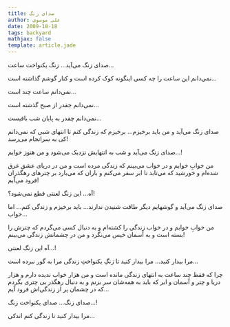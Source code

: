 ```yaml
---
title: صدای زنگ
author: علی موسوی
date: 2009-10-18
tags: backyard
mathjax: false
template: article.jade
---
```


صدای زنگ می‌آید... زنگ یکنواخت ساعت...

نمی‌دانم این ساعت را چه کسی اینگونه کوک کرده است و کنار گوشم گذاشته است...

نمی‌دانم ساعت چند است...

نمی‌دانم جقدر از صبح گذشته است...

نمی‌دانم چقدر به پایان شب باقیست...

صدای زنگ می‌آید و من باید برخیزم... برخیزم که زندگی کنم تا انتهای شبی که نمی‌دانم کی به سرانجام می‌رسد!

صدای زنگ می‌آید و شب به انتهایش نزدیک می‌شود و من هنوز خوابم...!

من خوابِ خوابم و در خواب می‌بینم که زندگی مرده است و من در دریای عشق غرق شده‌ام و خورشید که می‌تابد تا ابر سفر می‌کنم و باران که می‌بارد بر چترهای رهگذران فرود می‌آیم!

آه... این زنگ لعنتی قطع نمی‌شود؟!

صدای زنگ می‌آید و گوشهایم دیگر طاقت شنیدن ندارند... باید برخیزم و زندگی کنم... اما خواب...

من خوابِ خوابم و در خواب زندگی را کشته‌ام و به دنبال کسی می‌گردم که چترش را بسته است و به آسمان خیس می‌نگرد و من در چشمانش زندگی می‌بینم!

آه این زنگ لعنتی...!

مرا بیدار کنید... مرا بیدار کنید تا زنگِ یکنواختِ زندگی مرا به گور نبرده است...

چرا که فقط چند ساعت به انتهای زندگی مانده است و من هزار خواب ندیده دارم و هزار دریا و چتر و آسمان و ابر که باید به همه‌شان سر بزنم و به دنبال رهگذر بی چتری بگردم که در چشمان پر از زندگی‌اش فرود آیم...

صدای زنگ... صدای یکنواخت زنگ...!

مرا بیدار کنید تا زندگی کنم اندکی...
